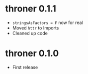 # throner 0.1.1

* `stringsAsFactors = F` now for real
* Moved `httr` to Imports
* Cleaned up code

# throner 0.1.0

* First release
